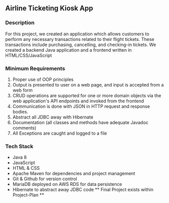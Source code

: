 ## Airline Ticketing Kiosk App
### Description
For this project, we created an application which allows customers to perform any necessary transactions related to their flight tickets. These transactions include purchasing, cancelling, and checking-in tickets. We created a backend Java application and a frontend written in HTML/CSS/JavaScript
### Minimum Requirements
1. Proper use of OOP principles
2. Output is presented to user on a web page, and input is accepted from a web form
3. CRUD operations are supported for one or more domain objects via the web application's API endpoints and invoked from the frontend
4. Communication is done with JSON in HTTP request and response bodies.
5. Abstract all JDBC away with Hibernate
6. Documentation (all classes and methods have adequate Javadoc comments)
7. All Exceptions are caught and logged to a file
### Tech Stack
- Java 8
- JavaScript
- HTML & CSS
- Apache Maven for dependencies and project management
- Git & Github for version control
- MariaDB deployed on AWS RDS for data persistence
- Hibernate to abstract away JDBC code
** Final Project exists within Project-Plan **
